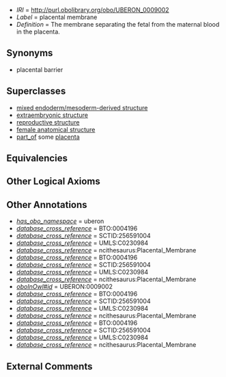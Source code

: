  * *IRI* = http://purl.obolibrary.org/obo/UBERON_0009002
 * *Label* = placental membrane
 * *Definition* = The membrane separating the fetal from the maternal blood in the placenta.

## Synonyms

 * placental barrier

## Superclasses

 * [mixed endoderm/mesoderm-derived structure](../../UBERON/77/UBERON_0000077.md)
 * [extraembryonic structure](../../UBERON/78/UBERON_0000478.md)
 * [reproductive structure](../../UBERON/56/UBERON_0005156.md)
 * [female anatomical structure](../../UBERON/04/UBERON_0014404.md)
 * [part_of](../../BFO/50/BFO_0000050.md) some [placenta](../../UBERON/87/UBERON_0001987.md)

## Equivalencies


## Other Logical Axioms


## Other Annotations

 * *[has_obo_namespace](../../ce/oboInOwl#hasOBONamespace.md)* = uberon
 * *[database_cross_reference](../../ef/oboInOwl#hasDbXref.md)* = BTO:0004196
 * *[database_cross_reference](../../ef/oboInOwl#hasDbXref.md)* = SCTID:256591004
 * *[database_cross_reference](../../ef/oboInOwl#hasDbXref.md)* = UMLS:C0230984
 * *[database_cross_reference](../../ef/oboInOwl#hasDbXref.md)* = ncithesaurus:Placental_Membrane
 * *[database_cross_reference](../../ef/oboInOwl#hasDbXref.md)* = BTO:0004196
 * *[database_cross_reference](../../ef/oboInOwl#hasDbXref.md)* = SCTID:256591004
 * *[database_cross_reference](../../ef/oboInOwl#hasDbXref.md)* = UMLS:C0230984
 * *[database_cross_reference](../../ef/oboInOwl#hasDbXref.md)* = ncithesaurus:Placental_Membrane
 * *[oboInOwl#id](../../id/oboInOwl#id.md)* = UBERON:0009002
 * *[database_cross_reference](../../ef/oboInOwl#hasDbXref.md)* = BTO:0004196
 * *[database_cross_reference](../../ef/oboInOwl#hasDbXref.md)* = SCTID:256591004
 * *[database_cross_reference](../../ef/oboInOwl#hasDbXref.md)* = UMLS:C0230984
 * *[database_cross_reference](../../ef/oboInOwl#hasDbXref.md)* = ncithesaurus:Placental_Membrane
 * *[database_cross_reference](../../ef/oboInOwl#hasDbXref.md)* = BTO:0004196
 * *[database_cross_reference](../../ef/oboInOwl#hasDbXref.md)* = SCTID:256591004
 * *[database_cross_reference](../../ef/oboInOwl#hasDbXref.md)* = UMLS:C0230984
 * *[database_cross_reference](../../ef/oboInOwl#hasDbXref.md)* = ncithesaurus:Placental_Membrane

## External Comments

